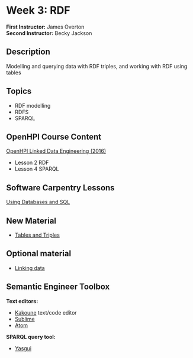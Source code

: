 # Week 3: RDF

**First Instructor:** James Overton  
**Second Instructor:** Becky Jackson  


## Description

Modelling and querying data with RDF triples, and working with RDF using tables

## Topics

- RDF modelling
- RDFS
- SPARQL

## OpenHPI Course Content

[OpenHPI Linked Data Engineering (2016)](https://open.hpi.de/courses/semanticweb2016)

- Lesson 2 RDF
- Lesson 4 SPARQL

## Software Carpentry Lessons

[Using Databases and SQL](http://swcarpentry.github.io/sql-novice-survey/)

## New Material

- [Tables and Triples](https://github.com/jamesaoverton/obook/blob/master/03-RDF/tables-and-triples.md)

## Optional material

- [Linking data](https://github.com/jamesaoverton/obook/blob/master/03-RDF/linking-data.md)

## Semantic Engineer Toolbox

**Text editors:**

- [Kakoune](https://kakoune.org/) text/code editor
- [Sublime](https://www.sublimetext.com/)
- [Atom](https://atom.io/)

**SPARQL query tool:**

- [Yasgui](https://yasgui.triply.cc/#)
